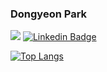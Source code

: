 ### Dongyeon Park
[![](https://img.shields.io/badge/-Personal%20Blog%20(Korean)-blue?style=flat-square)](https://plzfdaylife.tistory.com)
[![Linkedin Badge](https://img.shields.io/badge/-LinkedIn-blue?style=flat-square&logo=Linkedin&logoColor=white&link=https://www.linkedin.com/in/dongyeonpark/)](https://www.linkedin.com/in/dongyeonpark/)

[![Top Langs](https://github-readme-stats.vercel.app/api/top-langs/?username=plzfday&layout=compact)](https://github.com/anuraghazra/github-readme-stats)
